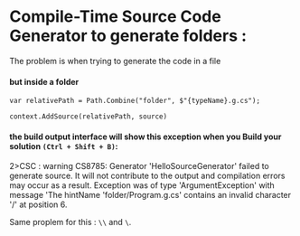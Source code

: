 # Compile-Time Source Code Generator to generate folders :
The problem is when trying to generate the code in a file 
#### but inside a folder
```
var relativePath = Path.Combine("folder", $"{typeName}.g.cs");

context.AddSource(relativePath, source)
```
#### the build output interface will show this exception when you Build your solution ```(Ctrl + Shift + B)```:

2>CSC : warning CS8785: Generator 'HelloSourceGenerator' failed to generate source. It will not contribute to the output and compilation errors may occur as a result. Exception was of type 'ArgumentException' with message 'The hintName 'folder/Program.g.cs' contains an invalid character '/' at position 6.




Same proplem for this : ```\\``` and ```\```.
